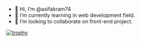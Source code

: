 - 👋 Hi, I’m @asifakram74
- 🌱 I’m currently learning in web development field.
- 💞️ I’m looking to collaborate on front-end project.

[![trophy](https://github-profile-trophy.vercel.app/?username=ryo-ma&theme=onedark)](https://github.com/ryo-ma/github-profile-trophy)


<!---
asifakram74/asifakram74 is a ✨ special ✨ repository because its `README.md` (this file) appears on your GitHub profile.
You can click the Preview link to take a look at your changes.
--->
